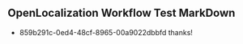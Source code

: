 ## OpenLocalization Workflow Test MarkDown
* 859b291c-0ed4-48cf-8965-00a9022dbbfd 
thanks!<!--HONumber=Mar16_HO4-->
